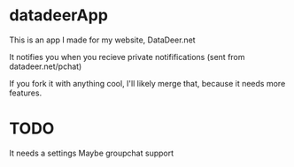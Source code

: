 # datadeerApp

This is an app I made for my website, DataDeer.net

It notifies you when you recieve private notififications (sent from datadeer.net/pchat)

If you fork it with anything cool, I'll likely merge that, because it needs more features.

# TODO
It needs a settings
Maybe groupchat support

